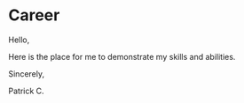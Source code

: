 # Career 

Hello,

Here is the place for me to demonstrate my skills and abilities.



Sincerely,

Patrick C.
